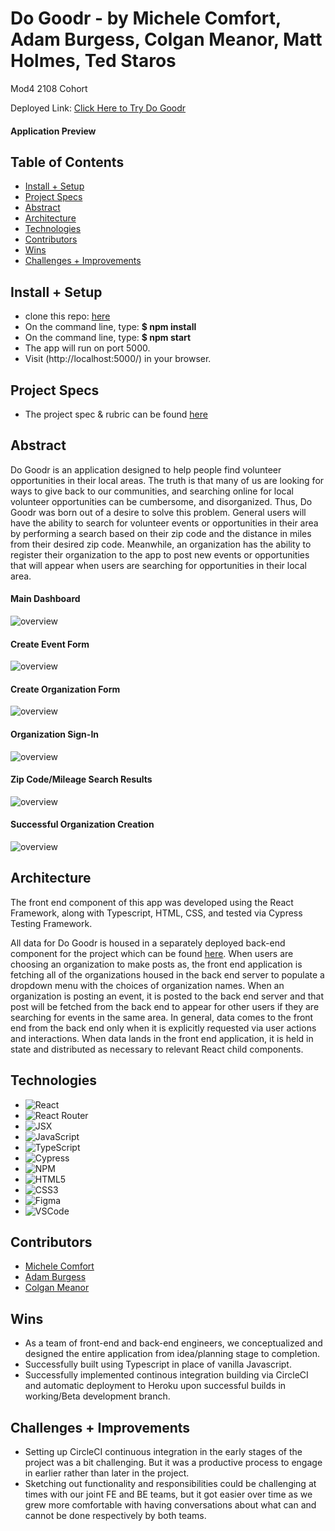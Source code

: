 # Do Goodr - by Michele Comfort, Adam Burgess, Colgan Meanor, Matt Holmes, Ted Staros
Mod4 2108 Cohort

Deployed Link: [Click Here to Try Do Goodr](https://do-goodr-fe.herokuapp.com/)

#### Application Preview  
<!-- ![overview](./src/assets/dogoodr_gif.gif) -->


## Table of Contents
  - [Install + Setup](#set-up)
  - [Project Specs](#project-specs)  
  - [Abstract](#abstract)
  - [Architecture](#architecture)
  - [Technologies](#technologies)
  - [Contributors](#contributors)
  - [Wins](#wins)
  - [Challenges + Improvements](#challenges-+-Improvements)
  

## Install + Setup
  - clone this repo: [here](https://github.com/Do-Goodr/do-goodr-fe)
   - On the command line, type: **$ npm install**
   - On the command line, type: **$ npm start**
   - The app will run on port 5000.
   - Visit (http://localhost:5000/) in your browser. 

## Project Specs
   - The project spec & rubric can be found [here](https://mod4.turing.edu/projects/capstone/)


## Abstract

  Do Goodr is an application designed to help people find volunteer opportunities in their local areas. The truth is that many of us are looking for ways to give back to our communities, and searching online for local volunteer opportunities can be cumbersome, and disorganized. Thus, Do Goodr was born out of a desire to solve this problem. General users will have the ability to search for volunteer events or opportunities in their area by performing a search based on their zip code and the distance in miles from their desired zip code. Meanwhile, an organization has the ability to register their organization to the app to post new events or opportunities that will appear when users are searching for opportunities in their local area. 

#### Main Dashboard
![overview](./src/assets/home_img.png)

#### Create Event Form
![overview](./src/assets/create_event_form_img.png)

#### Create Organization Form
![overview](./src/assets/create_org_form_img.png)

#### Organization Sign-In
![overview](./src/assets/org_signin_img.png)

#### Zip Code/Mileage Search Results
![overview](./src/assets/search_results_img.png)

#### Successful Organization Creation
![overview](./src/assets/successful_org_creation_img.png)


## Architecture

  The front end component of this app was developed using the React Framework, along with Typescript, HTML, CSS, and tested via Cypress Testing Framework.    

  All data for Do Goodr is housed in a separately deployed back-end component for the project which can be found [here](https://github.com/Do-Goodr/do-goodr-be). When users are choosing an organization to make posts as, the front end application is fetching all of the organizations housed in the back end server to populate a dropdown menu with the choices of organization names. When an organization is posting an event, it is posted to the back end server and that post will be fetched from the back end to appear for other users if they are searching for events in the same area. In general, data comes to the front end from the back end only when it is explicitly requested via user actions and interactions. When data lands in the front end application, it is held in state and distributed as necessary to relevant React child components. 

## Technologies
  - ![React](https://img.shields.io/badge/react-%2320232a.svg?style=for-the-badge&logo=react&logoColor=%2361DAFB)
  - ![React Router](https://img.shields.io/badge/-React%20Router-211f20?logo=react-router&logoColor=61DAFB&style=for-the-badge)
  - ![JSX](https://img.shields.io/badge/-jsx-302f2f?logo=javascript&logoColor=9428cb&style=for-the-badge)
  - ![JavaScript](https://img.shields.io/badge/javascript-%23323330.svg?style=for-the-badge&logo=javascript&logoColor=%23F7DF1E)
  - ![TypeScript](https://img.shields.io/badge/typescript-%23323330.svg?style=for-the-badge&logo=typescript&logoColor=%23F7DF1E)
  - ![Cypress](https://img.shields.io/badge/-cypress-black?logo=cypress&logoColor=white&style=for-the-badge)
  - ![NPM](https://img.shields.io/badge/NPM-%23000000.svg?style=for-the-badge&logo=npm&logoColor=white)
  - ![HTML5](https://img.shields.io/badge/HTML5-E34F26?style=for-the-badge&logo=html5&logoColor=white)
  - ![CSS3](https://img.shields.io/badge/CSS3-1572B6?style=for-the-badge&logo=css3&logoColor=white)
  - ![Figma](https://img.shields.io/badge/figma-%23F24E1E.svg?style=for-the-badge&logo=figma&logoColor=white)
  - ![VSCode](https://img.shields.io/badge/-VSCode-2C2C32?logo=visual-studio-code&logoColor=007ACC&style=for-the-badge)

## Contributors
  - [Michele Comfort](https://github.com/michelecomfort)
  - [Adam Burgess](https://github.com/aburg15)
  - [Colgan Meanor](https://github.com/colganmeanor)


## Wins
  - As a team of front-end and back-end engineers, we conceptualized and designed the entire application from idea/planning stage to completion. 
  - Successfully built using Typescript in place of vanilla Javascript. 
  - Successfully implemented continous integration building via CircleCI and automatic deployment to Heroku upon successful builds in working/Beta development branch. 
  
  

## Challenges + Improvements
  - Setting up CircleCI continuous integration in the early stages of the project was a bit challenging. But it was a productive process to engage in earlier rather than later in the project. 
  - Sketching out functionality and responsibilities could be challenging at times with our joint FE and BE teams, but it got easier over time as we grew more comfortable with having conversations about what can and cannot be done respectively by both teams. 
  
  
